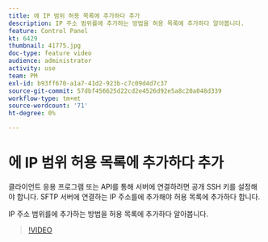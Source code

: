 ```yaml
---
title: 에 IP 범위 허용 목록에 추가하다 추가
description: IP 주소 범위를에 추가하는 방법을 허용 목록에 추가하다 알아봅니다.
feature: Control Panel
kt: 6429
thumbnail: 41775.jpg
doc-type: feature video
audience: administrator
activity: use
team: PM
exl-id: b93ff670-a1a7-41d2-923b-c7c09d4d7c37
source-git-commit: 57dbf456625d22cd2e4526d92e5a8c20a048d339
workflow-type: tm+mt
source-wordcount: '71'
ht-degree: 0%

---
```


# 에 IP 범위 허용 목록에 추가하다 추가

클라이언트 응용 프로그램 또는 API를 통해 서버에 연결하려면 공개 SSH 키를 설정해야 합니다. SFTP 서버에 연결하는 IP 주소를에 추가해야 허용 목록에 추가하다 합니다.

IP 주소 범위를에 추가하는 방법을 허용 목록에 추가하다 알아봅니다.

>[!VIDEO](https://video.tv.adobe.com/v/41775?quality=12)

